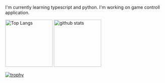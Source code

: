 I'm currently learning typescript and python.
I'm working on game controll application.

<p> 
  <img alt="Top Langs" height="150px" src="https://github-readme-stats.vercel.app/api/top-langs/?username=hightail191&layout=compact&count_private=true&show_icons=true&theme=onedark" />
  <img alt="github stats" height="150px" src="https://github-readme-stats.vercel.app/api?username=hightail191&count_private=true&show_icons=true&show_icons=true&theme=onedark" />
</p>

[![trophy](https://github-profile-trophy.vercel.app/?username=hightail191&theme=onedark&column=7
)](https://github.com/ryo-ma/github-profile-trophy)

<!--
**hightail191/hightail191** is a ✨ _special_ ✨ repository because its `README.md` (this file) appears on your GitHub profile.

Here are some ideas to get you started:

- 🔭 I’m currently working on ...
- 🌱 I’m currently learning ...
- 👯 I’m looking to collaborate on ...
- 🤔 I’m looking for help with ...
- 💬 Ask me about ...
- 📫 How to reach me: ...
- 😄 Pronouns: ...
- ⚡ Fun fact: ...
-->
